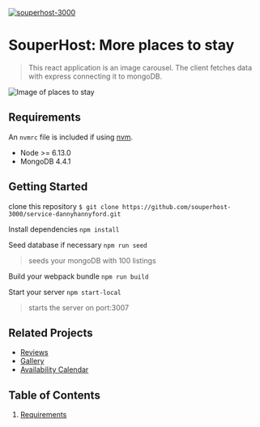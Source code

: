 [![souperhost-3000](https://circleci.com/gh/souperhost-3000/service-dannyhannyford.svg?style=shield)](https://circleci.com/gh/souperhost-3000/service-dannyhannyford)

# SouperHost: More places to stay

> This react application is an image carousel. The client fetches data with express connecting it to mongoDB.

![Image of places to stay](https://i.imgur.com/6fTc2k8.png)

## Requirements

An `nvmrc` file is included if using [nvm](https://github.com/creationix/nvm).

- Node >= 6.13.0
- MongoDB 4.4.1

## Getting Started

clone this repository
`$ git clone https://github.com/souperhost-3000/service-dannyhannyford.git`

Install dependencies
`npm install`

Seed database if necessary
`npm run seed`
> seeds your mongoDB with 100 listings

Build your webpack bundle
`npm run build`

Start your server
`npm start-local`
> starts the server on port:3007

## Related Projects

  - [Reviews](https://github.com/souperhost-3000/service-chris)
  - [Gallery](https://github.com/souperhost-3000/service-eric)
  - [Availability Calendar](https://github.com/souperhost-3000/service-day-glow)

## Table of Contents
1. [Requirements](#requirements)
